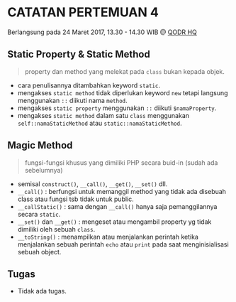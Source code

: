 # CATATAN PERTEMUAN 4
Berlangsung pada 24 Maret 2017, 13.30 - 14.30 WIB @ [QODR HQ](https://goo.gl/maps/xMVQtcLw5ry)

## Static Property & Static Method
> property dan method yang melekat pada `class` bukan kepada objek.
- cara penulisannya ditambahkan keyword `static`.
- mengakses `static method` tidak diperlukan keyword `new` tetapi langsung menggunakan `::` diikuti nama `method`.
- mengakses `static property` menggunakan `::` diikuti `$namaProperty`.
- mengakses `static method` dalam satu `class` menggunakan `self::namaStaticMethod` atau `static::namaStaticMethod`.

## Magic Method
> fungsi-fungsi khusus yang dimiliki PHP secara buid-in (sudah ada sebelumnya)
- semisal `construct()`, `__call()`, `__get()`, `__set()` dll.
- `__call()` : berfungsi untuk memanggil method yang tidak ada disebuah class atau fungsi tsb tidak untuk public.
- `__callStatic()` : sama dengan `__call()` hanya saja pemanggilannya secara `static`.
- `__set()` dan `__get()` : mengeset atau mengambil property yg tidak dimiliki oleh sebuah `class`.
- `__toString()` : menampilkan atau menjalankan perintah ketika menjalankan sebuah perintah `echo` atau `print` pada saat menginisialisasi sebuah object.

## Tugas
- Tidak ada tugas.